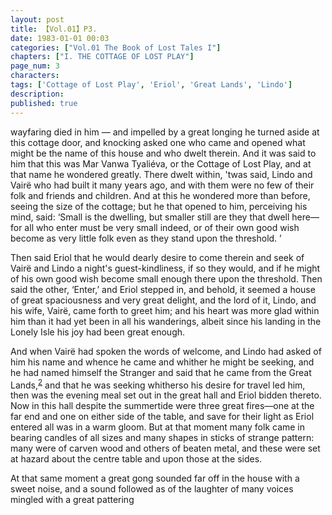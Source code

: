 ```yaml
---
layout: post
title: 【Vol.01】P3.
date: 1983-01-01 00:03
categories: ["Vol.01 The Book of Lost Tales I"]
chapters: ["I. THE COTTAGE OF LOST PLAY"]
page_num: 3
characters: 
tags: ['Cottage of Lost Play', 'Eriol', 'Great Lands', 'Lindo']
description: 
published: true
---
```


<p style="text-indent: 0;">
wayfaring died in him — and impelled by a great longing he turned aside at this cottage door, and knocking asked one who came and opened what might be the name of this house and who dwelt therein. And it was said to him that this was Mar Vanwa Tyaliéva, or the Cottage of Lost Play, and at that name he wondered greatly. There dwelt within, 'twas said, Lindo and Vairë who had built it many years ago, and with them were no few of their folk and friends and children. And at this he wondered more than before, seeing the size of the cottage; but he that opened to him, perceiving his mind, said: ‘Small is the dwelling, but smaller still are they that dwell here—for all who enter must be very small indeed, or of their own good wish become as very little folk even as they stand upon the threshold. ’
</p>

Then said Eriol that he would dearly desire to come therein and seek of Vairë and Lindo a night's guest-kindliness, if so they would, and if he might of his own good wish become small enough there upon the threshold. Then said the other, ‘Enter,’ and Eriol stepped in, and behold, it seemed a house of great spaciousness and very great delight, and the lord of it, Lindo, and his wife, Vairë, came forth to greet him; and his heart was more glad within him than it had yet been in all his wanderings, albeit since his landing in the Lonely Isle his joy had been great enough.

And when Vairë had spoken the words of welcome, and Lindo had asked of him his name and whence he came and whither he might be seeking, and he had named himself the Stranger and said that he came from the Great Lands,<SUP>[2]({{site.baseurl}}/vol01-p10)</SUP> and that he was seeking whitherso his desire for travel led him, then was the evening meal set out in the great hall and Eriol bidden thereto. Now in this hall despite the summertide were three great fires—one at the far end and one on either side of the table, and save for their light as Eriol entered all was in a warm gloom. But at that moment many folk came in bearing candles of all sizes and many shapes in sticks of strange pattern: many were of carven wood and others of beaten metal, and these were set at hazard about the centre table and upon those at the sides.

At that same moment a great gong sounded far off in the house with a sweet noise, and a sound followed as of the laughter of many voices mingled with a great pattering

